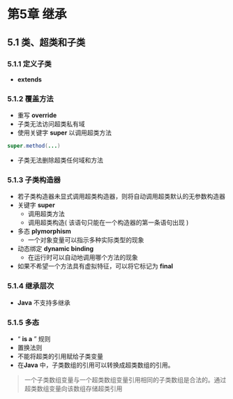 # 第5章 继承
## 5.1 类、超类和子类
### 5.1.1 定义子类
- **extends**
### 5.1.2 覆盖方法
- 重写 **override**
- 子类无法访问超类私有域
- 使用关键字 **super** 以调用超类方法
``` java
super.method(...)
```
- 子类无法删除超类任何域和方法
### 5.1.3 子类构造器
- 若子类构造器未显式调用超类构造器，则将自动调用超类默认的无参数构造器
- 关键字 **super**
	- 调用超类方法
	- 调用超类构造( 该语句只能在一个构造器的第一条语句出现 )
- 多态 **plymorphism** 
	-	一个对象变量可以指示多种实际类型的现象
- 动态绑定 **dynamic binding**
	- 在运行时可以自动地调用哪个方法的现象
- 如果不希望一个方法具有虚拟特征，可以将它标记为 **final**
### 5.1.4 继承层次
- **Java** 不支持多继承
### 5.1.5 多态
- “ **is a** ” 规则
- 置换法则
- 不能将超类的引用赋给子类变量
- 在**Java** 中，子类数组的引用可以转换成超类数组的引用。
> 一个子类数组变量与一个超类数组变量引用相同的子类数组是合法的。通过超类数组变量向该数组存储超类引用
<!--stackedit_data:
eyJoaXN0b3J5IjpbODMzNzI1MTUsLTg5NDczNTI1NCwtMTI1Nz
QzMjc3OSwtNDkwMzM5OTc1LC0zNDE3NTc3ODYsLTE0MTIxNjQy
MzksLTQ1MTU5MTM0OCwxNjgzNDkyMDk3LDIwNzE4MDEyNTcsND
kyMDE3MjNdfQ==
-->